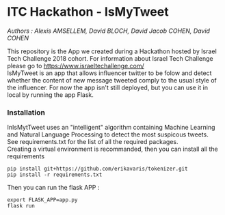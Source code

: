 # ITC Hackathon - IsMyTweet



*Authors : Alexis AMSELLEM, David BLOCH, David Jacob COHEN, David COHEN*

This repository is the App we created during a Hackathon hosted by Israel Tech Challenge 2018 cohort. For information about Israel Tech Challenge please go to <https://www.israeltechallenge.com/>  
IsMyTweet is an app that allows influencer twitter to be folow and detect whether the content of new message tweeted comply to the usual style of the influencer.
For now the app isn't still deployed, but you can use it in local by running the app Flask.  
 

### Installation   
InIsMytTweet uses an "intelligent" algorithm containing  Machine Learning and Natural Language Processing to detect the most suspicous tweets.  
See requirements.txt for the list of all the required packages.  
Creating a virtual environment is recommanded, then you can install all the requirements  
```
pip install git+https://github.com/erikavaris/tokenizer.git  
pip install -r requirements.txt
```  
Then you can run the flask APP : 
```
export FLASK_APP=app.py
flask run
```  